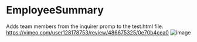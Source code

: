 # EmployeeSummary
Adds team members from the inquirer promp to the test.html file.
https://vimeo.com/user128178753/review/486675325/0e70b4cea0
![image](https://user-images.githubusercontent.com/63992745/100965001-c1ec7e00-34f7-11eb-8801-3f03c375906c.png)
